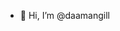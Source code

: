 - 👋 Hi, I’m @daamangill


<!---
daamangill/daamangill is a ✨ special ✨ repository because its `README.md` (this file) appears on your GitHub profile.
You can click the Preview link to take a look at your changes.
--->

